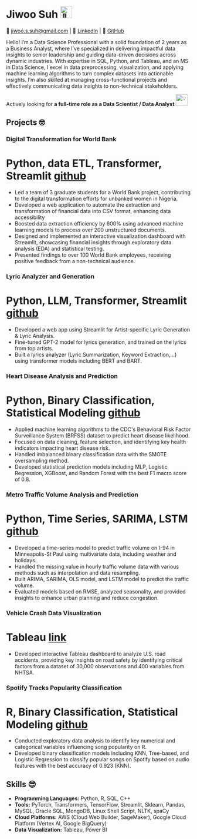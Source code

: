 
<!--
**jiwoosuh/jiwoosuh** is a ✨ _special_ ✨ repository because its `README.md` (this file) appears on your GitHub profile.

Here are some ideas to get you started:

- 🔭 I’m currently working on ...
- 🌱 I’m currently learning ...
- 👯 I’m looking to collaborate on ...
- 🤔 I’m looking for help with ...
- 💬 Ask me about ...
- 📫 How to reach me: ...
- 😄 Pronouns: ...
- ⚡ Fun fact: ...
-->

# Jiwoo Suh <picture> <source srcset="https://fonts.gstatic.com/s/e/notoemoji/latest/1f48e/512.webp" type="image/webp"><img src="https://fonts.gstatic.com/s/e/notoemoji/latest/1f48e/512.gif" alt="💎" width="32" height="32"></picture>

📧 jiwoo.s.suh@gmail.com | 💼 [LinkedIn](https://www.linkedin.com/in/jiwoosuh) | 🚀 [GitHub](https://github.com/jiwoosuh)

Hello! I’m a Data Science Professional with a solid foundation of 2 years as a Business Analyst, where I’ve specialized in delivering impactful data insights to senior leadership and guiding data-driven decisions across dynamic industries. With expertise in SQL, Python, and Tableau, and an MS in Data Science, I excel in data preprocessing, visualization, and applying machine learning algorithms to turn complex datasets into actionable insights. I’m also skilled at managing cross-functional projects and effectively communicating data insights to non-technical stakeholders.

Actively looking for **a full-time role as a Data Scientist / Data Analyst** <picture><source srcset="https://fonts.gstatic.com/s/e/notoemoji/latest/1f4a1/512.webp" type="image/webp"><img src="https://fonts.gstatic.com/s/e/notoemoji/latest/1f4a1/512.gif" alt="💡" width="32" height="32"></picture> 

## Projects 🤓

### Digital Transformation for World Bank 
# Python, data ETL, Transformer, Streamlit [github](https://github.com/jiwoosuh/CapstoneProject_WorldBank)

- Led a team of 3 graduate students for a World Bank project, contributing to the digital transformation efforts for unbanked women in Nigeria.
- Developed a web application to automate the extraction and transformation of financial data into CSV format, enhancing data accessibility 
- Boosted data extraction efficiency by 600% using advanced machine learning models to process over 200 unstructured documents.
- Designed and implemented an interactive visualization dashboard with Streamlit, showcasing financial insights through exploratory data analysis (EDA) and statistical testing.
- Presented findings to over 100 World Bank employees, receiving positive feedback from a non-technical audience.


### Lyric Analyzer and Generation 
# Python, LLM, Transformer, Streamlit [github](https://github.com/upmanyu1993/Final_Project_Group5)

- Developed a web app using Streamlit for Artist-specific Lyric Generation & Lyric Analysis.
- Fine-tuned GPT-2 model for lyrics generation, and trained on the lyrics from top artists.
- Built a lyrics analyzer (Lyric Summarization, Keyword Extraction,...) using transformer models including BERT and BART.

### Heart Disease Analysis and Prediction 
# Python, Binary Classification, Statistical Modeling [github](https://github.com/orangekim28/FinalProject-Group8)

- Applied machine learning algorithms to the CDC's Behavioral Risk Factor Surveillance System (BRFSS) dataset to predict heart disease likelihood.
- Focused on data cleaning, feature selection, and identifying key health indicators impacting heart disease risk.
- Handled imbalanced binary classification data with the SMOTE oversampling method.
- Developed statistical prediction models including MLP, Logistic Regression, XGBoost, and Random Forest with the best F1 macro score of 0.8.

### Metro Traffic Volume Analysis and Prediction 
# Python, Time Series, SARIMA, LSTM [github](https://github.com/jiwoosuh/MetroTrafficVolume)

- Developed a time-series model to predict traffic volume on I-94 in Minneapolis-St Paul using multivariate data, including weather and holidays.
- Handled the missing value in hourly traffic volume data with various methods such as interpolation and data resampling.
- Built ARIMA, SARIMA, OLS model, and LSTM model to predict the traffic volume. 
- Evaluated models based on RMSE, analyzed seasonality, and provided insights to enhance urban planning and reduce congestion.

### Vehicle Crash Data Visualization 
# Tableau [link](https://drive.google.com/file/d/1nP2Q4hF4mVgMcBlxVQw-fEgC-kiG0ZoO/view?usp=sharing)

- Developed interactive Tableau dashboard to analyze U.S. road accidents, providing key insights on road safety by identifying critical factors from a dataset of 30,000 observations and 400 variables from NHTSA.

### Spotify Tracks Popularity Classification 
# R, Binary Classification, Statistical Modeling [github](https://github.com/tanmayk26/T1-phoenix-22FA) 

- Conducted exploratory data analysis to identify key numerical and categorical variables influencing song popularity on R.
- Developed binary classification models including KNN, Tree-based, and Logistic Regression to classify popular songs on Spotify based on audio features with the best accuracy of 0.923 (KNN).

  
## Skills 😎

- **Programming Languages:** Python, R, SQL, C++
- **Tools:** PyTorch, Transformers, TensorFlow, Streamlit, Sklearn, Pandas, MySQL, Oracle SQL, MongoDB, Linux Shell Script, NLTK, spaCy
- **Cloud Platforms:** AWS (Cloud Web Builder, SageMaker), Google Cloud Platform (Vertex AI, Google BigQuery)
- **Data Visualization:** Tableau, Power BI

